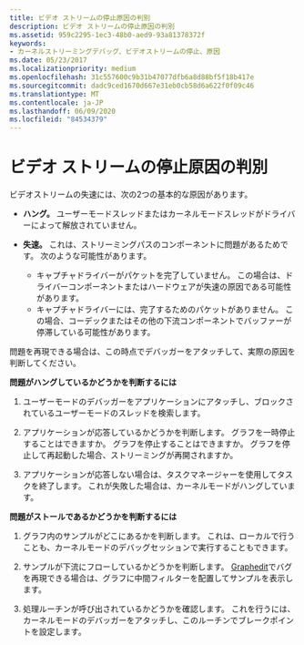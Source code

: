 ```yaml
---
title: ビデオ ストリームの停止原因の判別
description: ビデオ ストリームの停止原因の判別
ms.assetid: 959c2295-1ec3-48b0-aed9-93a81378372f
keywords:
- カーネルストリーミングデバッグ、ビデオストリームの停止、原因
ms.date: 05/23/2017
ms.localizationpriority: medium
ms.openlocfilehash: 31c557600c9b31b47077dfb6a8d88bf5f18b417e
ms.sourcegitcommit: dadc9ced1670d667e31eb0cb58d6a622f0f09c46
ms.translationtype: MT
ms.contentlocale: ja-JP
ms.lasthandoff: 06/09/2020
ms.locfileid: "84534379"
---
```

# <a name="determining-the-cause-of-a-video-stream-stall"></a>ビデオ ストリームの停止原因の判別


ビデオストリームの失速には、次の2つの基本的な原因があります。

-   **ハング。** ユーザーモードスレッドまたはカーネルモードスレッドがドライバーによって解放されていません。

-   **失速。** これは、ストリーミングパスのコンポーネントに問題があるためです。 次のような可能性があります。
    -   キャプチャドライバーがパケットを完了していません。 この場合は、ドライバーコンポーネントまたはハードウェアが失速の原因である可能性があります。
    -   キャプチャドライバーには、完了するためのパケットがありません。 この場合、コーデックまたはその他の下流コンポーネントでバッファーが停滞している可能性があります。

問題を再現できる場合は、この時点でデバッガーをアタッチして、実際の原因を判断してください。

**問題がハングしているかどうかを判断するには**

1.  ユーザーモードのデバッガーをアプリケーションにアタッチし、ブロックされているユーザーモードのスレッドを検索します。

2.  アプリケーションが応答しているかどうかを判断します。 グラフを一時停止することはできますか。 グラフを停止することはできますか。 グラフを停止して再起動した場合、ストリーミングが再開されますか。

3.  アプリケーションが応答しない場合は、タスクマネージャーを使用してタスクを終了します。 これが失敗した場合は、カーネルモードがハングしています。

**問題がストールであるかどうかを判断するには**

1.  グラフ内のサンプルがどこにあるかを判断します。 これは、ローカルで行うことも、カーネルモードのデバッグセッションで実行することもできます。

2.  サンプルが下流にフローしているかどうかを判断します。 [Graphedit](https://docs.microsoft.com/windows/win32/directshow/simulating-graph-building-with-graphedit)でバグを再現できる場合は、グラフに中間フィルターを配置してサンプルを表示します。

3.  処理ルーチンが呼び出されているかどうかを確認します。 これを行うには、カーネルモードのデバッガーをアタッチし、このルーチンでブレークポイントを設定します。

 

 





